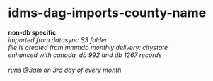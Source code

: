 # idms-dag-imports-county-name

**non-db specific** <br />
*imported from datasync S3 folder* <br />
*file is created from mmmdb monthly delivery: citystate* <br />
*enhanced with canada, db 992 and db 1267 records* <br /> <br />
*runs @3am on 3rd day of every month*<br />